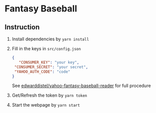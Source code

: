 # Fantasy Baseball


## Instruction

1. Install dependencies by `yarn install`

2. Fill in the keys in  `src/config.json` 

   ```json
   {
      "CONSUMER_KEY": "your key",
   	"CONSUMER_SECRET": "your secret",
   	"YAHOO_AUTH_CODE": "code"
   }
   ```

   See [edwarddistel/yahoo-fantasy-baseball-reader](https://github.com/edwarddistel/yahoo-fantasy-baseball-reader) for full procedure

3. Get/Refresh the token by `yarn token`
4. Start the webpage by `yarn start`

